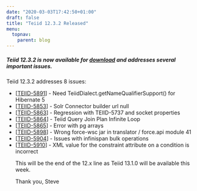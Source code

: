 ```yaml
---
date: "2020-03-03T17:42:50+01:00"
draft: false
title: "Teiid 12.3.2 Released"
menu:
  topnav:
    parent: blog
---
```


##### Teiid 12.3.2 is now available for [download](/teiid_wildfly/downloads/) and addresses several important issues.

<!--more-->

Teiid 12.3.2 addresses 8 issues:

<ul>
<li>[<a href='https://issues.redhat.com/browse/TEIID-5891'>TEIID-5891</a>] -         Need TeiidDialect.getNameQualifierSupport() for Hibernate 5
</li>
<li>[<a href='https://issues.redhat.com/browse/TEIID-5853'>TEIID-5853</a>] -         Solr Connector builder url null
</li>
<li>[<a href='https://issues.redhat.com/browse/TEIID-5863'>TEIID-5863</a>] -         Regression with TEIID-5737 and socket properties
</li>
<li>[<a href='https://issues.redhat.com/browse/TEIID-5864'>TEIID-5864</a>] -         Teiid Query Join Plan Infinite Loop
</li>
<li>[<a href='https://issues.redhat.com/browse/TEIID-5865'>TEIID-5865</a>] -         Error with pg arrays
</li>
<li>[<a href='https://issues.redhat.com/browse/TEIID-5898'>TEIID-5898</a>] -         Wrong force-wsc jar in translator / force.api module 41
</li>
<li>[<a href='https://issues.redhat.com/browse/TEIID-5904'>TEIID-5904</a>] -         Issues with infinispan bulk operations
</li>
<li>[<a href='https://issues.redhat.com/browse/TEIID-5910'>TEIID-5910</a>] -         XML value for the constraint attribute on a condition is incorrect
</li>


This will be the end of the 12.x line as Teiid 13.1.0 will be available this week.

Thank you, Steve